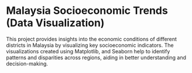 # Malaysia Socioeconomic Trends (Data Visualization)
This project provides insights into the economic conditions of different districts in Malaysia by visualizing key socioeconomic indicators. The visualizations created using Matplotlib, and Seaborn help to identify patterns and disparities across regions, aiding in better understanding and decision-making.
